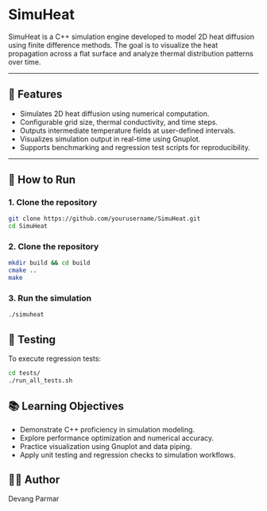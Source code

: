 # SimuHeat
SimuHeat is a C++ simulation engine developed to model 2D heat diffusion using finite difference methods. The goal is to visualize the heat propagation across a flat surface and analyze thermal distribution patterns over time.

---


## 📌 Features

- Simulates 2D heat diffusion using numerical computation.
- Configurable grid size, thermal conductivity, and time steps.
- Outputs intermediate temperature fields at user-defined intervals.
- Visualizes simulation output in real-time using Gnuplot.
- Supports benchmarking and regression test scripts for reproducibility.

---

## 🚀 How to Run

### 1. Clone the repository
```bash
git clone https://github.com/yourusername/SimuHeat.git
cd SimuHeat
```

### 2. Clone the repository
```bash
mkdir build && cd build
cmake ..
make
```

### 3. Run the simulation
```bash
./simuheat
```

## 🧪 Testing
To execute regression tests:
```bash
cd tests/
./run_all_tests.sh
```

## 📚 Learning Objectives
- Demonstrate C++ proficiency in simulation modeling.
- Explore performance optimization and numerical accuracy.
- Practice visualization using Gnuplot and data piping.
- Apply unit testing and regression checks to simulation workflows.

## 👨‍💻 Author
Devang Parmar
